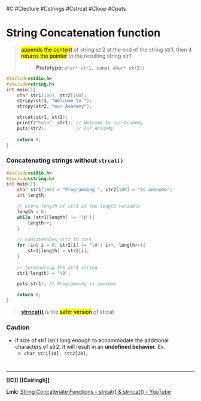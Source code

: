 #C #Clecture #Cstrings #Cstrcat #Cloop #Cputs 
# String Concatenation function
> <mark class="hltr-lightgreen">appends the content</mark> of string str2 at the end of the string str1, then it <mark class="hltr-lightgreen">returns the pointer</mark> to the resulting string str1
> > **Prototype:** `char* str1, const char* str2);`

```C
#include<stdio.h>
#include<string.h>
int main(){
	char str1[100], str2[100];
	strcpy(str1, "Welcome to ");
	strcpy(str2, "our Academy");

	strcat(str1, str2);
	printf("%s\n", str1); // Welcome to our Academy
	puts(str2);           // our Academy
	
	return 0;
}
```
### Concatenating strings without `strcat()`

```C
#include<stdio.h>
#include<string.h>
int main(){
    char str1[100] = "Programming ", str2[100] = "is awesome";
    int length;

    // store length of str1 in the length variable
    length = 0;
    while (str1[length] != '\0'){
        length++;
    }
    
    // concatenates str2 to str1
    for (int i = 0; str2[i] != '\0'; i++, length++){
        str1[length] = str2[i];
    }
    
    // terminating the str1 string
    str1[length] = '\0';

    puts(str1); // Programming is awesome

	return 0;
}
```
> **[strncat()](Cstrncat.md)** is the <mark class="hltr-lightgreen">safer version</mark> of strcat
### Caution
- If size of str1 isn't long enough to accommodate the additional characters of str2, it will result in an **undefined behavior**. Ex.
	- `char str1[10], str2[20];`

# 
---
**[[C]]**
**[[Cstringh]]**

**Link:**
[String Concatenate Functions - strcat() & strncat() - YouTube](https://www.youtube.com/watch?v=beq14396XMk&list=PLBlnK6fEyqRhX6r2uhhlubuF5QextdCSM&index=141)